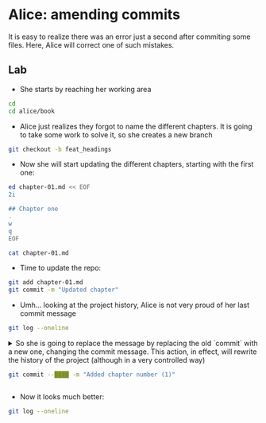 # Alice: amending commits

It is easy to realize there was an error just a second after commiting some files.
Here, Alice will correct one of such mistakes.

## Lab

* She starts by reaching her working area

```bash
cd
cd alice/book
```

* Alice just realizes they forgot to name the different chapters. It is going
to take some work to solve it, so she creates a new branch

```bash
git checkout -b feat_headings
```

* Now she will start updating the different chapters, starting with the first one:

```bash
ed chapter-01.md << EOF
2i

## Chapter one
.
w
q
EOF

cat chapter-01.md
```

* Time to update the repo:

```bash
git add chapter-01.md
git commit -m "Updated chapter"
```

* Umh... looking at the project history, Alice is not very proud of her last commit message

```bash
git log --oneline
```

<details>
<summary>
So she is going to replace the message by replacing the old `commit` with a new one, changing
the commit message. This action, in effect, will rewrite the history of the project (although
in a very controlled way)

```bash
git commit --████ -m "Added chapter number (1)"
```
</summary>

---
#### Solution

```bash
git commit --amend -m "Added chapter number (1)"
```

---
</details>

* Now it looks much better:

```bash
git log --oneline
```
